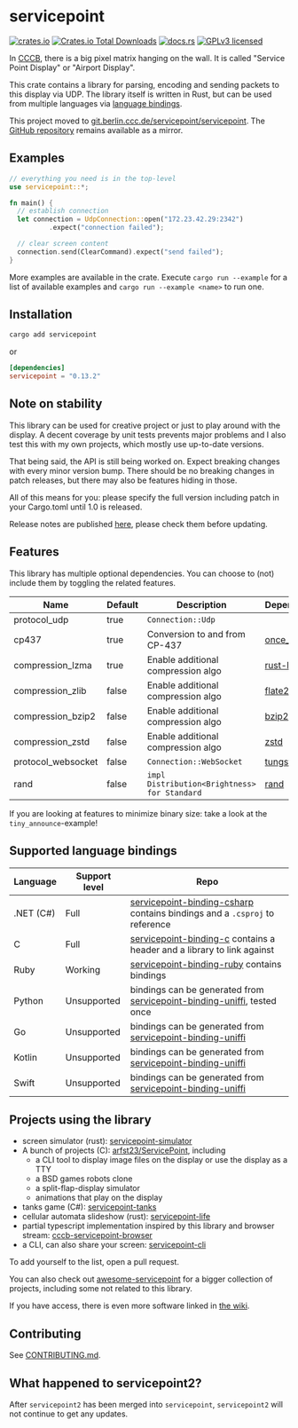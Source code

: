 # servicepoint

[![crates.io](https://img.shields.io/crates/v/servicepoint.svg)](https://crates.io/crates/servicepoint)
[![Crates.io Total Downloads](https://img.shields.io/crates/d/servicepoint)](https://crates.io/crates/servicepoint)
[![docs.rs](https://img.shields.io/docsrs/servicepoint)](https://docs.rs/servicepoint/latest/servicepoint/)
[![GPLv3 licensed](https://img.shields.io/crates/l/servicepoint)](./LICENSE)

In [CCCB](https://berlin.ccc.de/), there is a big pixel matrix hanging on the wall. It is called  "Service Point
Display" or "Airport Display".

This crate contains a library for parsing, encoding and sending packets to this display via UDP.
The library itself is written in Rust, but can be used from multiple languages
via [language bindings](#supported-language-bindings).

This project moved
to [git.berlin.ccc.de/servicepoint/servicepoint](https://git.berlin.ccc.de/servicepoint/servicepoint).
The [GitHub repository](https://github.com/cccb/servicepoint) remains available as a mirror.

## Examples

```rust no_run
// everything you need is in the top-level
use servicepoint::*;

fn main() {
  // establish connection
  let connection = UdpConnection::open("172.23.42.29:2342")
          .expect("connection failed");

  // clear screen content
  connection.send(ClearCommand).expect("send failed");
}
```

More examples are available in the crate.
Execute `cargo run --example` for a list of available examples and `cargo run --example <name>` to run one.

## Installation

```bash
cargo add servicepoint
```

or

```toml
[dependencies]
servicepoint = "0.13.2"
```

## Note on stability

This library can be used for creative project or just to play around with the display.
A decent coverage by unit tests prevents major problems and I also test this with my own projects, which mostly use
up-to-date versions.

That being said, the API is still being worked on.
Expect breaking changes with every minor version bump.
There should be no breaking changes in patch releases, but there may also be features hiding in those.

All of this means for you: please specify the full version including patch in your Cargo.toml until 1.0 is released.

Release notes are published [here](https://git.berlin.ccc.de/servicepoint/servicepoint/releases), please check them before updating.

## Features

This library has multiple optional dependencies.
You can choose to (not) include them by toggling the related features.

| Name               | Default | Description                                  | Dependencies                                        |
|--------------------|---------|----------------------------------------------|-----------------------------------------------------|
| protocol_udp       | true    | `Connection::Udp`                            |                                                     |
| cp437              | true    | Conversion to and from CP-437                | [once_cell](https://crates.io/crates/once_cell)     |
| compression_lzma   | true    | Enable additional compression algo           | [rust-lzma](https://crates.io/crates/rust-lzma)     |
| compression_zlib   | false   | Enable additional compression algo           | [flate2](https://crates.io/crates/flate2)           |
| compression_bzip2  | false   | Enable additional compression algo           | [bzip2](https://crates.io/crates/bzip2)             |
| compression_zstd   | false   | Enable additional compression algo           | [zstd](https://crates.io/crates/zstd)               |
| protocol_websocket | false   | `Connection::WebSocket`                      | [tungstenite](https://crates.io/crates/tungstenite) |
| rand               | false   | `impl Distribution<Brightness> for Standard` | [rand](https://crates.io/crates/rand)               |

If you are looking at features to minimize binary size: take a look at the `tiny_announce`-example!

## Supported language bindings

| Language  | Support level | Repo                                                                                                                                             |
|-----------|---------------|--------------------------------------------------------------------------------------------------------------------------------------------------|
| .NET (C#) | Full          | [servicepoint-binding-csharp](https://git.berlin.ccc.de/servicepoint/servicepoint-binding-csharp) contains bindings and a `.csproj` to reference |
| C         | Full          | [servicepoint-binding-c](https://git.berlin.ccc.de/servicepoint/servicepoint-binding-c) contains a header and a library to link against          |
| Ruby      | Working       | [servicepoint-binding-ruby](https://git.berlin.ccc.de/servicepoint/servicepoint-binding-ruby) contains bindings                                  |
| Python    | Unsupported   | bindings can be generated from [servicepoint-binding-uniffi](https://git.berlin.ccc.de/servicepoint/servicepoint-binding-uniffi), tested once    |
| Go        | Unsupported   | bindings can be generated from [servicepoint-binding-uniffi](https://git.berlin.ccc.de/servicepoint/servicepoint-binding-uniffi)                 |
| Kotlin    | Unsupported   | bindings can be generated from [servicepoint-binding-uniffi](https://git.berlin.ccc.de/servicepoint/servicepoint-binding-uniffi)                 |
| Swift     | Unsupported   | bindings can be generated from [servicepoint-binding-uniffi](https://git.berlin.ccc.de/servicepoint/servicepoint-binding-uniffi)                 |

## Projects using the library

- screen simulator (rust): [servicepoint-simulator](https://git.berlin.ccc.de/servicepoint/servicepoint-simulator)
- A bunch of projects (C): [arfst23/ServicePoint](https://github.com/arfst23/ServicePoint), including
    - a CLI tool to display image files on the display or use the display as a TTY
    - a BSD games robots clone
    - a split-flap-display simulator
    - animations that play on the display
- tanks game (C#): [servicepoint-tanks](https://github.com/kaesaecracker/cccb-tanks-cs)
- cellular automata slideshow (rust): [servicepoint-life](https://github.com/kaesaecracker/servicepoint-life)
- partial typescript implementation inspired by this library and browser
  stream: [cccb-servicepoint-browser](https://github.com/SamuelScheit/cccb-servicepoint-browser)
- a CLI, can also share your screen: [servicepoint-cli](https://git.berlin.ccc.de/servicepoint/servicepoint-cli)

To add yourself to the list, open a pull request.

You can also check out [awesome-servicepoint](https://github.com/stars/kaesaecracker/lists/awesome-servicepoint) for a
bigger collection of projects, including some not related to this library.

If you have access, there is even more software linked in [the wiki](https://wiki.berlin.ccc.de/LED-Riesendisplay).

## Contributing

See [CONTRIBUTING.md](CONTRIBUTING.md).

## What happened to servicepoint2?

After `servicepoint2` has been merged into `servicepoint`, `servicepoint2` will not continue to get any updates.
